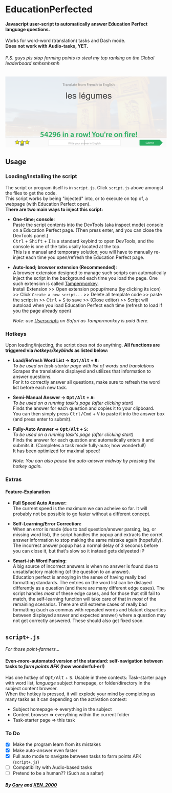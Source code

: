 # EducationPerfected
#### Javascript user-script to automatically answer Education Perfect language questions.  
Works for word-word (translation) tasks and Dash mode.  
**Does not work with Audio-tasks, YET.**  
  
###### *P.S. guys pls stop farming points to steal my top ranking on the Global leaderboard smhsmhsmh*  

![example image](result.png)


## Usage  
### Loading/installing the script  
The script or program itself is in `script.js`. Click `script.js` above amongst the files to get the code.  
This script works by being "injected" into, or to execute on top of, a webpage (with Education Perfect open).  
**There are two main ways to inject this script:**  

  - **One-time; console**:  
    Paste the script contents into the DevTools (aka inspect mode) console on a Education Perfect page. (Then press enter, and you can close the DevTools panel.)  
    <kbd>Ctrl</kbd> + <kbd>Shift</kbd> + <kbd>I</kbd> is a standard keybind to open DevTools, and the console is one of the tabs usally located at the top.  
    This is a manual and temporary solution; you will have to manually re-inject each time you open/refresh the Education Perfect page.

  - **Auto-load; browser extension (Recommended)**:  
    A browser extension designed to manage such scripts can automatically inject the script in the background each time you load the page. One such extension is called [Tampermonkey](https://chrome.google.com/webstore/detail/tampermonkey/dhdgffkkebhmkfjojejmpbldmpobfkfo).  
    Install Extension >> Open extension popup/menu (by clicking its icon) >> Click `Create a new script...` >> Delete all template code >> paste the script in >> <kbd>Ctrl</kbd> + <kbd>S</kbd> to save >> (Close editor) >> Script will autoload when you load Education Perfect each time (refresh to load if you the page already open)  
    
    *Note: use [Userscripts](https://itunes.apple.com/us/app/userscripts/id1463298887) on Safari as Tampermonkey is paid there.*


### Hotkeys  
Upon loading/injecting, the script does not do anything. **All functions are triggered via *hotkeys/keybinds* as listed below:**  

  - **Load/Refresh Word List -> <kbd>Opt/Alt</kbd> + <kbd>R</kbd>:**  
    *To be used on task-starter page with list of words and translations*  
    Scrapes the translations displayed and utilizes that information to answer questions.  
    For it to correctly answer all questions, make sure to refresh the word list before each new task.  

  - **Semi-Manual Answer -> <kbd>Opt/Alt</kbd> + <kbd>A</kbd>:**  
    *To be used on a running task's page (after clicking start)*  
    Finds the answer for each question and copies it to your clipboard.  
    You can then simply press <kbd>Ctrl/Cmd</kbd> + <kbd>V</kbd> to paste it into the answer box (and press enter to submit).  

  - **Fully-Auto Answer -> <kbd>Opt/Alt</kbd> + <kbd>S</kbd>:**  
    *To be used on a running task's page (after clicking start)*  
    Finds the answer for each question and automatically enters it and submits it. (Completes a task mode fully-auto; how wonderful!)  
    It has been optimized for maximal speed!   
    
    *Note: You can also pause the auto-answer midway by pressing the hotkey again.*  


### Extras
#### Feature-Explanation
  - **Full Speed Auto Answer:**  
    The current speed is the maximum we can acheive so far. It will probably not be possible to go faster without a different concept.  
    
  - **Self-Learning/Error Correction:**  
    When an error is made (due to bad question/answer parsing, lag, or missing word list), the script handles the popup and extracts the corret answer information to stop making the same mistake again (hopefully).  
    The incorrect answer popup has a normal delay of 3 seconds before you can close it, but that's slow so it instead gets delyeeted :P  
    
  - **Smart-ish Word Parsing:**  
    A big source of incorrect answers is when no answer is found due to unsatisfactory matching (of the question to an answer).  
    Education perfect is annoying in the sense of having really bad formatting standards. The entries on the word list can be dislayed differently as a question (and there are many different edge cases).  The script handles *most* of these edge cases, and for those that still fail to match, the self-learning function will take care of that in *most* of the remaining scenarios. There are still extreme cases of really bad formatting (such as commas with repeated words and blatant disparities between displayed answer and expected answer) where a question may not get correctly answered. These should also get fixed soon.  


## `script+.js`
*For those point-farmers...*  
#### Even-more-automated version of the standard: self-navigation between tasks to *farm points AFK* (how wonderful-er!)  
Has one hotkey of <kbd>Opt/Alt</kbd> + <kbd>S</kbd>. Usable in three contexts: Task-starter page with word list, *language* subject homepage, or folder/directory in the subject content browser.  
When the hotkey is pressed, it will explode your mind by completing as many tasks as it can depending on the activation context:  
  - Subject homepage => everything in the subject
  - Content browser => everything within the current folder
  - Task-starter page => this task


### To Do  
- [X] Make the program learn from its mistakes
- [X] Make auto-answer even faster
- [X] Full auto mode to navigate between tasks to farm points AFK (`script+.js`)
- [ ] Compatibility with Audio-based tasks
- [ ] Pretend to be a human?? (Such as a salter)  

#### *By [Garv](https://github.com/garv-shah) and [KEN_2000](https://github.com/KEN-2000l)*
